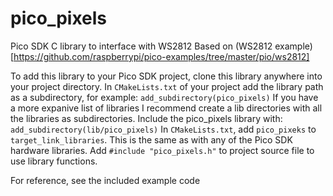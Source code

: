 # pico_pixels
Pico SDK C library to interface with WS2812
Based on (WS2812 example)[https://github.com/raspberrypi/pico-examples/tree/master/pio/ws2812]

To add this library to your Pico SDK project, clone this library anywhere into your project directory.
In `CMakeLists.txt` of your project add the library path as a subdirectory, for example:
`add_subdirectory(pico_pixels)`
If you have a more expanive list of libraries I recommend create a lib directories with all the libraries as subdirectories.
Include the pico_pixels library with: `add_subdirectory(lib/pico_pixels)`
In `CMakeLists.txt`, add `pico_pixeks` to `target_link_libraries`. This is the same as with any of the Pico SDK hardware libraries.
Add `#include "pico_pixels.h"` to project source file to use library functions.

For reference, see the included example code